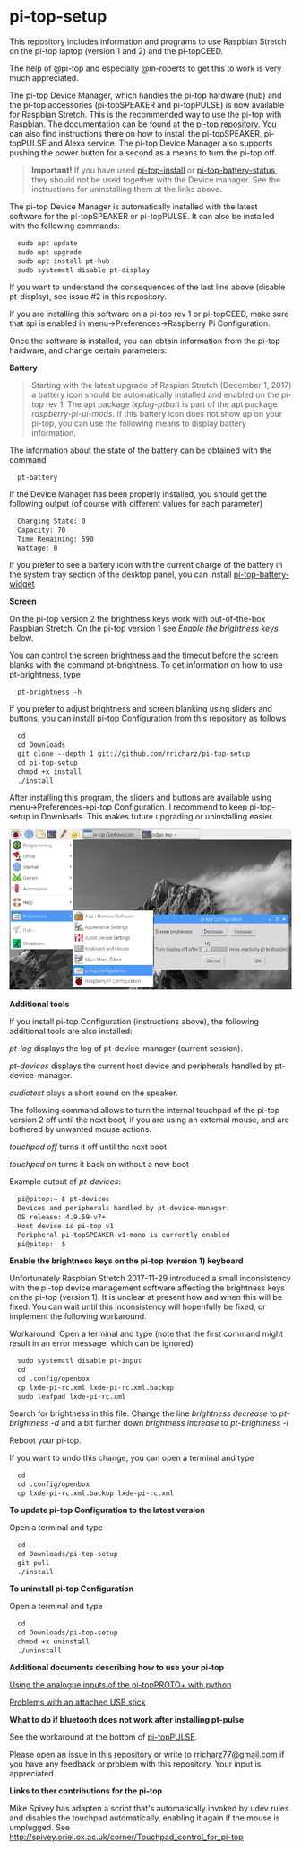 # pi-top-setup

This repository includes information and programs to use Raspbian Stretch on the pi-top laptop
(version 1 and 2) and the pi-topCEED.

The help of @pi-top and especially @m-roberts to get this to work is very much appreciated.

The pi-top Device Manager, which handles the pi-top hardware (hub) and the pi-top accessories
(pi-topSPEAKER and pi-topPULSE) is now available for Raspbian Stretch. This is the recommended
way to use the pi-top with Raspbian. The documentation can be found at the
[pi-top repository](http:github.com/pi-top). You can also find instructions there on how to install
the pi-topSPEAKER, pi-topPULSE and Alexa service. The pi-top Device Manager
also supports pushing the power button for a second as a means to turn the pi-top off.

> **Important!**
> If you have used
> [pi-top-install](http:github.com/rricharz/pi-top-install) or
> [pi-top-battery-status](http:github.com/rricharz/pi-top-battery-status),
> they should not be used together with the
> Device manager. See the instructions for uninstalling them at the links above. 

The pi-top Device Manager is automatically installed with the latest software for the pi-topSPEAKER or
pi-topPULSE. It can also be installed with the following commands:
 
```
  sudo apt update
  sudo apt upgrade
  sudo apt install pt-hub
  sudo systemctl disable pt-display
```
If you want to understand the consequences of the last line above (disable pt-display),
see issue #2 in this repository.

If you are installing this software on a pi-top rev 1 or pi-topCEED, make sure that spi
is enabled in menu->Preferences->Raspberry Pi Configuration.

Once the software is installed, you can obtain information from the pi-top hardware, and change
certain parameters:


**Battery**

>Starting with the latest upgrade of Raspian Stretch (December 1, 2017) a battery icon
>should be automatically installed and enabled on the pi-top rev 1.
>The apt package *lxplug-ptbatt* is part of the apt package *raspberry-pi-ui-mods*.
>If this battery icon does not show up on your pi-top, you can use the following means to
>display battery information.

The information about the state of the battery can be obtained with the command

```
  pt-battery
``` 

If the Device Manager has been properly installed, you should get the following output (of course with different values
for each parameter)

```
  Charging State: 0
  Capacity: 70
  Time Remaining: 590
  Wattage: 0
```

If you prefer to see a battery icon with the current charge of the battery in the
system tray section of the desktop panel, you can install
[pi-top-battery-widget](http:github.com/rricharz/pi-top-battery-widget)


**Screen**

On the pi-top version 2 the brightness keys work with out-of-the-box Raspbian Stretch.
On the pi-top version 1 see *Enable the brightness keys* below.

You can control the screen brightness and the timeout before the screen blanks with
the command pt-brightness. To get information on how to use pt-brightness, type

```
  pt-brightness -h
``` 

If you prefer to adjust brightness and screen blanking using sliders and buttons, you
can install pi-top Configuration from this repository as follows

```
  cd
  cd Downloads
  git clone --depth 1 git://github.com/rricharz/pi-top-setup
  cd pi-top-setup
  chmod +x install
  ./install 
```

After installing this program, the sliders and buttons are available using
menu->Preferences->pi-top Configuration. I recommend to keep pi-top-setup in
Downloads. This makes future upgrading or uninstalling easier.

![Alt text](config.png?raw=true "menu item")


**Additional tools**

If you install pi-top Configuration (instructions above), the following additional
tools are also installed: 

*pt-log* displays the log of pt-device-manager (current session).

*pt-devices* displays the current host device and peripherals handled by
pt-device-manager.

*audiotest* plays a short sound on the speaker.

The following command allows to turn the internal touchpad of the pi-top
version 2 off until the next boot, if you are using an external mouse, and are
bothered by unwanted mouse actions.

*touchpad off* turns it off until the next boot

*touchpad on* turns it back on without a new boot

Example output of *pt-devices*:
```
  pi@pitop:~ $ pt-devices
  Devices and peripherals handled by pt-device-manager:
  OS release: 4.9.59-v7+
  Host device is pi-top v1
  Peripheral pi-topSPEAKER-v1-mono is currently enabled
  pi@pitop:~ $
```


**Enable the brightness keys on the pi-top (version 1) keyboard**

Unfortunately Raspbian Stretch 2017-11-29 introduced a small inconsistency
with the pi-top device management software affecting the brightness keys on
the pi-top (version 1). It is unclear at present how and when this will be fixed.
You can wait until this inconsistency will hopenfully be fixed, or implement
the following workaround.

Workaround:
Open a terminal and type (note that the first command might result in an error message, which can be ignored)
```
  sudo systemctl disable pt-input
  cd
  cd .config/openbox
  cp lxde-pi-rc.xml lxde-pi-rc.xml.backup
  sudo leafpad lxde-pi-rc.xml
```

Search for brightness in this file.
Change the line *<command>brightness decrease</command>* to *<command>pt-brightness -d</command>*
and a bit further down *<command>brightness increase</command>* to *<command>pt-brightness -i</command>*

Reboot your pi-top.

If you want to undo this change, you can open a terminal and type
```
  cd
  cd .config/openbox
  cp lxde-pi-rc.xml.backup lxde-pi-rc.xml
```


**To update pi-top Configuration to the latest version**

Open a terminal and type

```
  cd
  cd Downloads/pi-top-setup
  git pull
  ./install
```


**To uninstall pi-top Configuration**

Open a terminal and type

```
  cd
  cd Downloads/pi-top-setup
  chmod +x uninstall
  ./uninstall
```

**Additional documents describing how to use your pi-top**

[Using the analogue inputs of the pi-topPROTO+ with python](http:github.com/rricharz/pi-top-setup/blob/master/documents/ProtoPlus.pdf)

[Problems with an attached USB stick](http:github.com/rricharz/pi-top-setup/blob/master/documents/use_of_usb_stick.txt)


**What to do if bluetooth does not work after installing pt-pulse**

See the workaround at the bottom of [pi-topPULSE](https://github.com/pi-top/pi-topPULSE).


Please open an issue in this repository or write to rricharz77@gmail.com if you have any feedback
or problem with this repository. Your input is appreciated.

**Links to ther contributions for the pi-top**

Mike Spivey has adapten a script that's automatically invoked by udev rules and disables the touchpad automatically, enabling it again if the mouse is umplugged. See http://spivey.oriel.ox.ac.uk/corner/Touchpad_control_for_pi-top
